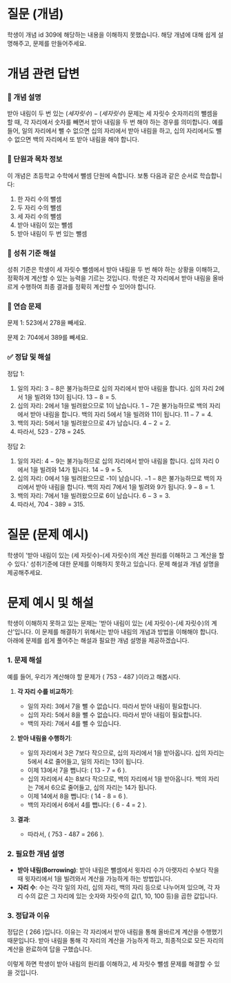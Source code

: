 # 질문 (개념)

학생이 개념 id 309에 해당하는 내용을 이해하지 못했습니다. 해당 개념에 대해 쉽게 설명해주고, 문제를 만들어주세요.

# 개념 관련 답변

### 🧠 개념 설명
받아 내림이 두 번 있는 $(세 자릿수)-(세 자릿수)$ 문제는 세 자릿수 숫자끼리의 뺄셈을 할 때, 각 자리에서 숫자를 빼면서 받아 내림을 두 번 해야 하는 경우를 의미합니다. 예를 들어, 일의 자리에서 뺄 수 없으면 십의 자리에서 받아 내림을 하고, 십의 자리에서도 뺄 수 없으면 백의 자리에서 또 받아 내림을 해야 합니다.

### 📘 단원과 목차 정보
이 개념은 초등학교 수학에서 뺄셈 단원에 속합니다. 보통 다음과 같은 순서로 학습합니다:
1. 한 자리 수의 뺄셈
2. 두 자리 수의 뺄셈
3. 세 자리 수의 뺄셈
4. 받아 내림이 있는 뺄셈
5. 받아 내림이 두 번 있는 뺄셈

### 🎯 성취 기준 해설
성취 기준은 학생이 세 자릿수 뺄셈에서 받아 내림을 두 번 해야 하는 상황을 이해하고, 정확하게 계산할 수 있는 능력을 기르는 것입니다. 학생은 각 자리에서 받아 내림을 올바르게 수행하여 최종 결과를 정확히 계산할 수 있어야 합니다.

### 🧩 연습 문제
문제 1: 523에서 278을 빼세요.

문제 2: 704에서 389를 빼세요.

### ✅ 정답 및 해설
정답 1: 
1. 일의 자리: $3 - 8$은 불가능하므로 십의 자리에서 받아 내림을 합니다. 십의 자리 2에서 1을 빌려와 13이 됩니다. $13 - 8 = 5$.
2. 십의 자리: 2에서 1을 빌려왔으므로 1이 남습니다. $1 - 7$은 불가능하므로 백의 자리에서 받아 내림을 합니다. 백의 자리 5에서 1을 빌려와 11이 됩니다. $11 - 7 = 4$.
3. 백의 자리: 5에서 1을 빌려왔으므로 4가 남습니다. $4 - 2 = 2$.
4. 따라서, 523 - 278 = 245.

정답 2: 
1. 일의 자리: $4 - 9$는 불가능하므로 십의 자리에서 받아 내림을 합니다. 십의 자리 0에서 1을 빌려와 14가 됩니다. $14 - 9 = 5$.
2. 십의 자리: 0에서 1을 빌려왔으므로 -1이 남습니다. $-1 - 8$은 불가능하므로 백의 자리에서 받아 내림을 합니다. 백의 자리 7에서 1을 빌려와 9가 됩니다. $9 - 8 = 1$.
3. 백의 자리: 7에서 1을 빌려왔으므로 6이 남습니다. $6 - 3 = 3$.
4. 따라서, 704 - 389 = 315.

# 질문 (문제 예시)

학생이 '받아 내림이 있는 (세 자릿수)-(세 자릿수)의 계산 원리를 이해하고 그 계산을 할 수 있다.' 성취기준에 대한 문제를 이해하지 못하고 있습니다. 문제 해설과 개념 설명을 제공해주세요.

# 문제 예시 및 해설

학생이 이해하지 못하고 있는 문제는 '받아 내림이 있는 (세 자릿수)-(세 자릿수)의 계산'입니다. 이 문제를 해결하기 위해서는 받아 내림의 개념과 방법을 이해해야 합니다. 아래에 문제를 쉽게 풀어주는 해설과 필요한 개념 설명을 제공하겠습니다.

### 1. 문제 해설

예를 들어, 우리가 계산해야 할 문제가 \( 753 - 487 \)이라고 해봅시다.

1. **각 자리 수를 비교하기**:
   - 일의 자리: 3에서 7을 뺄 수 없습니다. 따라서 받아 내림이 필요합니다.
   - 십의 자리: 5에서 8을 뺄 수 없습니다. 따라서 받아 내림이 필요합니다.
   - 백의 자리: 7에서 4를 뺄 수 있습니다.

2. **받아 내림을 수행하기**:
   - 일의 자리에서 3은 7보다 작으므로, 십의 자리에서 1을 받아옵니다. 십의 자리는 5에서 4로 줄어들고, 일의 자리는 13이 됩니다.
   - 이제 13에서 7을 뺍니다: \( 13 - 7 = 6 \).
   - 십의 자리에서 4는 8보다 작으므로, 백의 자리에서 1을 받아옵니다. 백의 자리는 7에서 6으로 줄어들고, 십의 자리는 14가 됩니다.
   - 이제 14에서 8을 뺍니다: \( 14 - 8 = 6 \).
   - 백의 자리에서 6에서 4를 뺍니다: \( 6 - 4 = 2 \).

3. **결과**:
   - 따라서, \( 753 - 487 = 266 \).

### 2. 필요한 개념 설명

- **받아 내림(Borrowing)**: 받아 내림은 뺄셈에서 윗자리 수가 아랫자리 수보다 작을 때 윗자리에서 1을 빌려와서 계산을 가능하게 하는 방법입니다.
- **자리 수**: 수는 각각 일의 자리, 십의 자리, 백의 자리 등으로 나누어져 있으며, 각 자리 수의 값은 그 자리에 있는 숫자와 자릿수의 값(1, 10, 100 등)을 곱한 값입니다.

### 3. 정답과 이유

정답은 \( 266 \)입니다. 이유는 각 자리에서 받아 내림을 통해 올바르게 계산을 수행했기 때문입니다. 받아 내림을 통해 각 자리의 계산을 가능하게 하고, 최종적으로 모든 자리의 계산을 완료하여 답을 구했습니다.

이렇게 하면 학생이 받아 내림의 원리를 이해하고, 세 자릿수 뺄셈 문제를 해결할 수 있을 것입니다.
